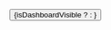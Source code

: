 <Button variant="primary" onClick={toggleDashboard}>
{isDashboardVisible ? <FaToggleOn /> : <FaToggleOff />}
</Button>
